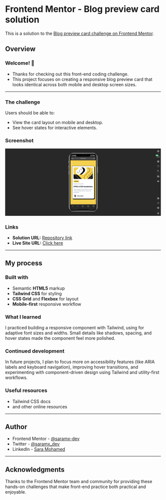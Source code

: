 
# Frontend Mentor - Blog preview card solution

This is a solution to the [Blog preview card challenge on Frontend Mentor](https://www.frontendmentor.io/challenges/blog-preview-card-ckPaj01IcS).  

## Overview

### Welcome! 👋
- Thanks for checking out this front-end coding challenge.  
- This project focuses on creating a responsive blog preview card that looks identical across both mobile and desktop screen sizes.

---
### The challenge
Users should be able to:
- View the card layout on mobile and desktop.
- See hover states for interactive elements.

### Screenshot
![](./design/screencapture-mobile-version.png)


### Links
- **Solution URL:** [Repository link](#)
- **Live Site URL:** [Click here](#)

---

## My process

### Built with

- Semantic **HTML5** markup  
- **Tailwind CSS** for styling  
- **CSS Grid** and **Flexbox** for layout  
- **Mobile-first** responsive workflow  

### What I learned
I practiced building a responsive component with Tailwind, using for adaptive font sizes and widths. Small details like shadows, spacing, and hover states made the component feel more polished.

### Continued development
In future projects, I plan to focus more on accessibility features (like ARIA labels and keyboard navigation), improving hover transitions, and experimenting with component-driven design using Tailwind and utility-first workflows.

### Useful resources
- Tailwind CSS docs    
- and other online resources

---

## Author
- Frontend Mentor - [@saramx-dev](https://www.frontendmentor.io/profile/saramx-dev)  
- Twitter - [@saramx_dev](https://x.com/saramx_dev)  
- LinkedIn - [Sara Mohamed](https://www.linkedin.com/in/saramx-dev/)  

---

## Acknowledgments
Thanks to the Frontend Mentor team and community for providing these hands-on challenges that make front-end practice both practical and enjoyable.
